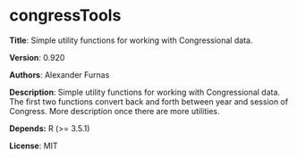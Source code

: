 # congressTools
__Title__: Simple utility functions for working with Congressional data.

__Version__: 0.920

__Authors__: Alexander Furnas 

__Description__: Simple utility functions for working with Congressional data. The first two functions convert back and forth between year and session of Congress. More description once there are more utilities.

__Depends:__ R (>= 3.5.1)

__License__: MIT
